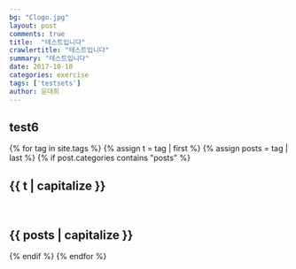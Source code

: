 ```yaml
---
bg: "Clogo.jpg"
layout: post
comments: true
title:  "테스트입니다"
crawlertitle: "테스트입니다"
summary: "테스트입니다"
date: 2017-10-10
categories: exercise
tags: ['testsets']
author: 윤대희
---
```


## test6 ##

{% for tag in site.tags %}
  {% assign t = tag | first %}
  {% assign posts = tag | last %}
  {% if post.categories contains "posts" %}

<h2 class="category-key" id="{{ t | downcase }}">{{ t | capitalize }}</h2>

<br>

<h2 class="category-key" id="{{ posts | downcase }}">{{ posts | capitalize }}</h2>

  {% endif %}
{% endfor %}
